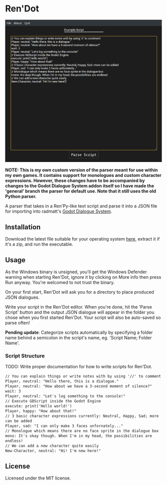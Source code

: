 # Ren'Dot

![screenshot](./assets/screenshot.png)


**NOTE: This is my own custom version of the parser meant for use within my own games. It contains support for monologues and custom character expressions. However, these changes have to be accompanied by changes to the Godot Dialogue System addon itself so I have made the 'general' branch the parser for default use. Note that it still uses the old Python parser.**

A parser that takes in a Ren'Py-like text script and parse it into a JSON file for importing into radmatt's [Godot Dialogue System](https://radmatt.itch.io/godot-dialogue-system).

## Installation

Download the latest file suitable for your operating system [here](https://github.com/tghgg/Ren-Dot/releases), extract it if it's a zip, and run the executable.

## Usage

As the Windows binary is unsigned, you'll get the Windows Defender warning when starting Ren'Dot, ignore it by clicking on More info then press Run anyway. You're welcomed to not trust the binary.

On your first start, Ren'Dot will ask you for a directory to place produced JSON dialogues.

Write your script in the Ren'Dot editor. When you're done, hit the 'Parse Script' button and the output JSON dialogue will appear in the folder you chose when you first started Ren'Dot. Your script will also be auto-saved so parse often!

**Pending update**: Categorize scripts automatically by specifying a folder name behind a semicolon in the script's name, eg. 'Script Name; Folder Name'. 

### Script Structure

TODO: Write proper documentation for how to write scripts for Ren'Dot.
```
// You can explain things or write notes with by using '//' to comment
Player, neutral: "Hello there, this is a dialogue."
Player, neutral: "How about we have a 3-second moment of silence?"
wait: 3
Player, neutral: "Let's log something to the console!"
// Execute GDScript inside the Godot Engine
execute: print('Hello world!')
Player, happy: "How about that!" 
// 3 basic character expressions currently: Neutral, Happy, Sad; more can be added
Player, sad: "I can only make 3 faces unfornately..." 
// Monologue which means there are no face sprite in the dialogue box
mono: It's okay though. When I'm in my head, the possibilities are endless! 
// We can add a new character quite easily
New-Character, neutral: "Hi! I'm new here!"
```

## License
Licensed under the MIT license.
